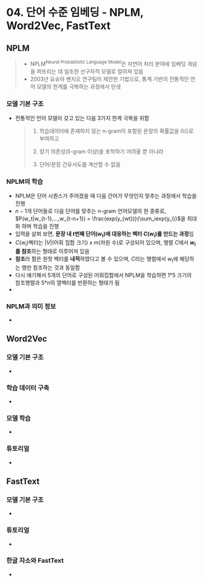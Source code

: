 # 04. 단어 수준 임베딩 - NPLM, Word2Vec, FastText

## NPLM

> - NPLM<sup>Neural Probablistic Language Model</sup>은 자연어 처리 분야에 임베딩 개념을 퍼뜨리는 데 일조한 선구자적 모델로 알려져 있음
> - 2003년 요슈아 벤지오  연구팀이 제안한 기법으로, 통계 기반의 전통적인 언어 모델의 한계를 극복하는 과정에서 탄생

### 모델 기본 구조

- 전통적인 언어 모델이 갖고 있는 다음 3가지 한계 극복을 위함

  > 1) 학습데이터에 존재하지 않는 n-gram이 포함된 문장의 확률값을 0으로 부여하고
  >
  > 2) 장기 의존성(5-gram 이상)을 포착하기 어려울 뿐 아니라
  >
  > 3) 단어/문장 간유사도를 계산할 수 없음

### NPLM의 학습

-  NPLM은 단어 시퀀스가 주어졌을 때 다음 간어가 무엇인지 맞추는 과정에서 학습을 진행
-  $n-1$개 단어들로 다음 단어를 맞추는 n-gram 언어모델의 한 종류로, $P(w_t|w_{t-1},...,w_{t-n+1}) = \frac{exp(y_{wt})}{\sum_iexp(y_i)}$을 최대화 하며 학습을 진행
-  입력을 살펴 보면, **문장 내 $t$번째 단어($w_t$)에 대응하는 벡터 $C(w_i)$를 만드는 과정**임
-  $C(w_i)$벡터는 $|V|$(어휘 집합 크기) x $m$(차원 수)로 구성되어 있으며, 행렬 $C$에서 **$w_i$를 참조**하는 형태로 이루어져 있음
-  **참조**라 함은 원핫 벡터를 **내적**하였다고 볼 수 있으며, $C$라는 행렬에서 $w_t$에 해당하는 행만 참조하는 것과 동일함
-  다시 얘기해서 5개의 단어로 구성된 어휘집합에서 NPLM을 학습하면 1\*5 크기의 참조행렬과 5\*n의 열벡터를 반환하는 형태가 됨
-  

### NPLM과 의미 정보

-  

## Word2Vec

### 모델 기본 구조

-  

### 학습 데이터 구축

-  

### 모델 학습

-  

### 튜토리얼

-  

## FastText

### 모델 기본 구조

-  

### 튜토리얼

-  

### 한글 자소와 FastText

-  

